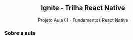 <h2 align="center">
  Ignite - Trilha React Native
</h2>
<p align="center">
  Projeto Aula 01 - Fundamentos React Native
</p>

### Sobre a aula
